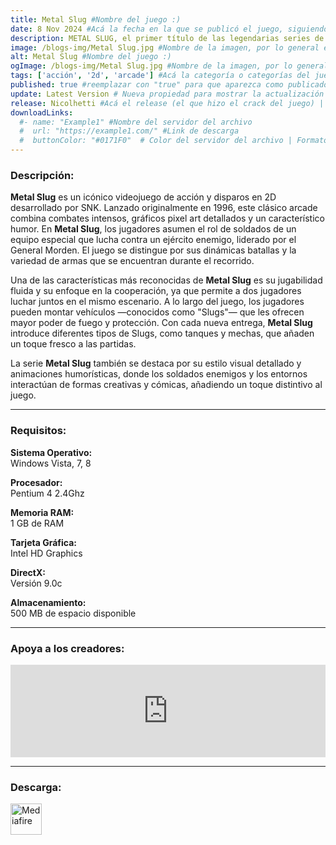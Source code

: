 ```yaml
---
title: Metal Slug #Nombre del juego :)
date: 8 Nov 2024 #Acá la fecha en la que se publicó el juego, siguiendo este formato: Dia "30", Mes "Oct", Año "2024" = como debe quedar: 30 Oct 2024
description: METAL SLUG, el primer título de las legendarias series de juegos de acción y disparos en 2D con el que todo empezó. #Acá una mini descripción del juego
image: /blogs-img/Metal Slug.jpg #Nombre de la imagen, por lo general es exactamente el mismo nombre que el juego excluyendo lo ":" (Dos puntos)
alt: Metal Slug #Nombre del juego :)
ogImage: /blogs-img/Metal Slug.jpg #Nombre de la imagen, por lo general es exactamente el mismo nombre que el juego excluyendo lo ":" (Dos puntos)
tags: ['acción', '2d', 'arcade'] #Acá la categoría o categorías del juego, si es más de una se coloca en este formato: ['categoría1', 'categoría2']
published: true #reemplazar con "true" para que aparezca como publicado
update: Latest Version # Nueva propiedad para mostrar la actualización | Formato: v1.0.0
release: Nicolhetti #Acá el release (el que hizo el crack del juego) | Formato: Nicolhetti
downloadLinks:
  #- name: "Example1" #Nombre del servidor del archivo
  #  url: "https://example1.com/" #Link de descarga
  #  buttonColor: "#0171F0"  # Color del servidor del archivo | Formato hexadecimal | MediaFire: #0171F0 | Buzzheavier: #FF6600 |
---
```


<!--En VSCode seleccionando una palabra, por ejemplo: "Metal Slug" y apretando Ctrl+F2 se seleccionan todas las palabras iguales-->

### Descripción:
**Metal Slug** es un icónico videojuego de acción y disparos en 2D desarrollado por SNK. Lanzado originalmente en 1996, este clásico arcade combina combates intensos, gráficos pixel art detallados y un característico humor. En **Metal Slug**, los jugadores asumen el rol de soldados de un equipo especial que lucha contra un ejército enemigo, liderado por el General Morden. El juego se distingue por sus dinámicas batallas y la variedad de armas que se encuentran durante el recorrido.

Una de las características más reconocidas de **Metal Slug** es su jugabilidad fluida y su enfoque en la cooperación, ya que permite a dos jugadores luchar juntos en el mismo escenario. A lo largo del juego, los jugadores pueden montar vehículos —conocidos como "Slugs"— que les ofrecen mayor poder de fuego y protección. Con cada nueva entrega, **Metal Slug** introduce diferentes tipos de Slugs, como tanques y mechas, que añaden un toque fresco a las partidas.

La serie **Metal Slug** también se destaca por su estilo visual detallado y animaciones humorísticas, donde los soldados enemigos y los entornos interactúan de formas creativas y cómicas, añadiendo un toque distintivo al juego.
<!--Prompt para Chat-GPT: Hazme una descripción para el juego "Metal Slug" y cada que menciones "Metal Slug" ponlo en negrita -->

---

### Requisitos:
**Sistema Operativo:**  
Windows Vista, 7, 8

**Procesador:**  
Pentium 4 2.4Ghz

**Memoria RAM:**  
1 GB de RAM

**Tarjeta Gráfica:**  
Intel HD Graphics

**DirectX:**  
Versión 9.0c

**Almacenamiento:**  
500 MB de espacio disponible

<!--Si falta o sobra un requisito se quita o se agrega manteniendo el mismo formato-->

---

### Apoya a los creadores:
<iframe src="https://store.steampowered.com/widget/366250/" frameborder="0" style="background-color: transparent; width: 100% !important; aspect-ratio: 646 / 190;"></iframe>

<!--Reemplazar los numeros (AppID) del juego (en este caso 2668510) por el numero (AppID) correspondiente con el juego a publicar-->
<!--El AppID se encuentra en la URL del Juego en Steam-->

---

### Descarga:

[<img src="https://gist.github.com/cxmeel/0dbc95191f239b631c3874f4ccf114e2/raw/download.svg" alt="Mediafire" height="50" />](https://www.mediafire.com/file/5irvdw5hzekc3qc/Metal_Slug.zip/file)

<!-- # se debe reemplazar por el link de descarga-->

<!--NOMBRE-DEL-SERVICIO se debe reemplazar por el servicio donde está subido el juego-->